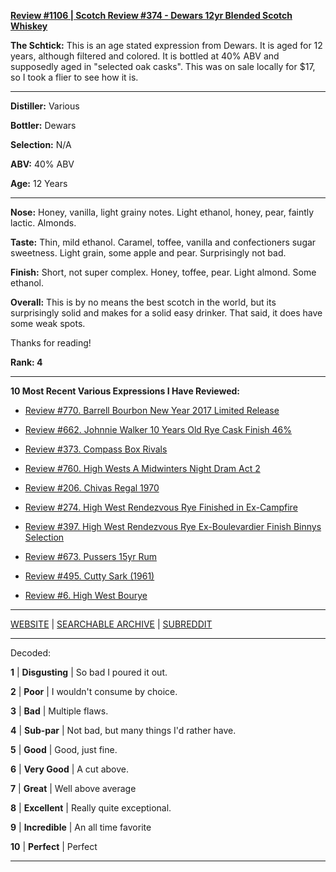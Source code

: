 
[**Review #1106 | Scotch Review #374 - Dewars 12yr Blended Scotch Whiskey**]( https://t8ke.review/review-1106-dewars-12yr-blended-scotch-whiskey/)

**The Schtick:** This is an age stated expression from Dewars. It is aged for 12 years, although filtered and colored. It is bottled at 40% ABV  and supposedly aged in "selected oak casks". This was on sale locally for $17, so I took a flier to see how it is.  

-----

**Distiller:** Various

**Bottler:** Dewars

**Selection:** N/A

**ABV:**  40% ABV

**Age:** 12 Years 

-----

**Nose:**  Honey, vanilla, light grainy notes. Light ethanol, honey, pear, faintly lactic. Almonds. 

**Taste:** Thin, mild ethanol. Caramel, toffee, vanilla and confectioners sugar sweetness. Light grain, some apple and pear. Surprisingly not bad. 

**Finish:** Short, not super complex. Honey, toffee, pear. Light almond. Some ethanol. 

**Overall:** This is by no means the best scotch in the world, but its surprisingly solid and makes for a solid easy drinker. That said, it does have some weak spots. 

Thanks for reading!

**Rank: 4**

----- 

**10 Most Recent Various Expressions I Have Reviewed:** 

- [Review #770. Barrell Bourbon New Year 2017 Limited Release]( https://t8ke.review/review-770-barrell-bourbon-new-year-limited-edition-2017/) 

- [Review #662. Johnnie Walker 10 Years Old Rye Cask Finish 46%]( https://t8ke.review/review-662-johnnie-walker-select-cask-10-years-old-rye-cask-finish/) 

- [Review #373. Compass Box Rivals]( https://t8ke.review/review-373-compass-box-rivals/) 

- [Review #760. High Wests A Midwinters Night Dram Act 2]( https://t8ke.review/review-760-high-wests-a-midwinters-night-dram-act-2/) 

- [Review #206. Chivas Regal 1970]( https://t8ke.review/review-206-chivas-regal-12yr-1970/) 

- [Review #274. High West Rendezvous Rye Finished in Ex-Campfire]( https://t8ke.review/review-274-high-west-rendezvous-rye-ex-campfire/) 

- [Review #397. High West Rendezvous Rye Ex-Boulevardier Finish Binnys Selection]( https://t8ke.review/review-397-high-west-rendezvous-ex-boulevardier/) 

- [Review #673. Pussers 15yr Rum]( https://t8ke.review/review-673-pussers-15yr-rum/) 

- [Review #495. Cutty Sark (1961)]( https://t8ke.review/review-495-cutty-sark-1961/) 

- [Review #6. High West Bourye]( https://t8ke.review/review-6-high-west-bourye-2015/) 

-----

[WEBSITE](https://t8ke.review) | [SEARCHABLE ARCHIVE](https://t8ke.review/review-archive/) | [SUBREDDIT](https://reddit.com/r/t8kereviews)

-----

Decoded:

**1** | **Disgusting** | So bad I poured it out.

**2** | **Poor** | I wouldn't consume by choice.

**3** | **Bad** | Multiple flaws.

**4** | **Sub-par** | Not bad, but many things I'd rather have.

**5** | **Good** | Good, just fine.

**6** | **Very Good** | A cut above.

**7** | **Great** | Well above average

**8** | **Excellent** | Really quite exceptional.

**9** | **Incredible** | An all time favorite

**10** | **Perfect** | Perfect

----

